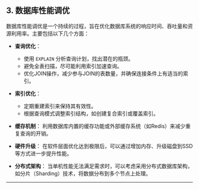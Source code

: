 ## **3. 数据库性能调优**

数据库性能调优是一个持续的过程，旨在优化数据库系统的响应时间、吞吐量和资源利用率。主要包括以下几个方面：

- **查询优化**：
  - 使用 `EXPLAIN` 分析查询计划，找出潜在的瓶颈。
  - 避免全表扫描，尽可能利用索引加速查询。
  - 优化JOIN操作，减少参与JOIN的表数量，并确保连接条件上有适当的索引。

- **索引优化**：
  - 定期重建索引来保持其有效性。
  - 根据查询模式调整索引结构，如创建复合索引或覆盖索引。

- **缓存机制**：
  利用数据库内置的缓存功能或外部缓存系统（如Redis）来减少重复查询的开销。

- **硬件升级**：
  在软件层面优化达到极限后，可以通过增加内存、升级磁盘到SSD等方式进一步提升性能。

- **分布式架构**：
  当单机性能无法满足需求时，可以考虑采用分布式数据库架构，如分片（Sharding）技术，将数据分布到多个节点上处理。

---